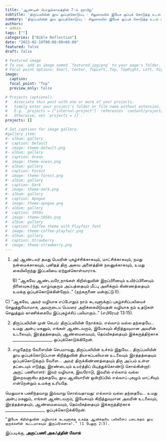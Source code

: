 ```yaml
---
title: 'ஆண்டின் பொதுக்காலத்தின் 7-ம் ஞாயிறு'
subtitle: 'திருப்பலியின் தூய ஒப்புக்கொடுப்பு - சிலுவையில் இயேசு ஒப்புக் கொடுத்த உடல் மற்றும் இரத்தம்'
summary: 'திருப்பலியின் தூய ஒப்புக்கொடுப்பு - சிலுவையில் இயேசு ஒப்புக் கொடுத்த உடல் மற்றும் இரத்தம்'
authors:
- admin
tags: [""]
categories: ["Bible Reflection"]
date: "2023-02-19T00:00:00+08:00"
featured: false
draft: false

# Featured image
# To use, add an image named `featured.jpg/png` to your page's folder.
# Focal point options: Smart, Center, TopLeft, Top, TopRight, Left, Right, BottomLeft, Bottom, BottomRight
image:
  caption:
  focal_point: "Top"
  preview_only: false

# Projects (optional).
#   Associate this post with one or more of your projects.
#   Simply enter your project's folder or file name without extension.
#   E.g. `projects = ["internal-project"]` references `content/project/deep-learning/index.md`.
#   Otherwise, set `projects = []`.
projects: []

# Set captions for image gallery.
#gallery_item:
#- album: gallery
#  caption: Default
#  image: theme-default.png
#- album: gallery
#  caption: Ocean
#  image: theme-ocean.png
#- album: gallery
#  caption: Forest
#  image: theme-forest.png
#- album: gallery
#  caption: Dark
#  image: theme-dark.png
#- album: gallery
#  caption: Apogee
#  image: theme-apogee.png
#- album: gallery
#  caption: 1950s
#  image: theme-1950s.png
#- album: gallery
#  caption: Coffee theme with Playfair font
#  image: theme-coffee-playfair.png
#- album: gallery
#  caption: Strawberry
#  image: theme-strawberry.png
---
```


1. அ) ஆண்டவர் தமது பெயரின் புகழ்ச்சிக்காகவும், மாட்சிக்காகவும், நமது நன்மைக்காகவும், புனிதத் திரு அவை அனைத்தின் நலனுக்காகவும், உமது கையிலிருந்து இப்பலியை ஏற்றுக்கொள்வாராக.

   B) “ஆகவே ஆண்டவரே,நாங்கள் கிறிஸ்துவின் இறப்பினையும் உயிர்ப்பினையும் நினைவுகூர்ந்து, வாழ்வுதரும் அப்பத்தையும் மீட்பு அளிக்கும் கிண்ணத்தையும் உமக்கு ஒப்புக்கொடுக்கின்றோம்..” (நற்கருணை மன்றாட்டு II).

  C) “ஆகவே, அவர் வழியாக எப்போதும் நாம் கடவுளுக்குப் புகழ்ச்சிப்பலியைச் செலுத்துவோமாக, அவருடைய பெயரை அறிக்கையிடுவதன் வழியாக நம் உதடுகள் செலுத்தும் காணிக்கையே இப்புகழ்ச்சிப் பலியாகும்..” (எபிரேயர் 13:15).

2. திருப்பலியின் முன் செபம்: திருப்பலியின் நோக்கம்.
எல்லாம் வல்ல தந்தையே... உமது அன்பு மகனும், எங்கள் ஆண்டவரும், இயேசுவும் கிறித்துவுமான அவரின் உடலையும், இரத்தத்தையும், ஆண்மைவையும், தெய்வீகத்தையும் இக்கருத்திற்காக ____________________ ஒப்புக்கொடுக்கிறேன். 

3. எழுதேற்ற வேளையின் செபமாவது, திருப்பலியின் உச்சம் இதுவே... திருப்பலியின் தூய ஒப்புக்கொடுப்பான கிறித்துவின் தியாகப்பலியான உடலையும் இரத்தத்தையும் ஒப்புக்கொடுக்கும் வேளை... அவர் திருக்கிண்ணத்தையும் திரு அப்பம் உள்ள தட்டையும் எடுத்து, இரண்டையும் உயர்த்திப் பிடித்துக்கொண்டு சொல்கின்றார்: அருட் பணியாளர்: இவர் வழியாக, இவரோடு, இவரில் எல்லாம் வல்ல இறைவனாகிய தந்தையே, தூய ஆவியாரின் ஒன்றிப்பில் எல்லாப் புகழும் மாட்சியும் என்றென்றும் உமக்கு உரியதே.

மெதுவாக பணிந்தவாறு இவ்வாறு சொல்வதாவது: எல்லாம் வல்ல தந்தையே... உமது அன்பு மகனும், எங்கள் ஆண்டவரும், இயேசுவும் கிறித்துவுமான அவரின் உடலையும், இரத்தத்தையும், ஆண்மைவையும், தெய்வீகத்தையும் இக்கருத்திற்காக ____________________ ஒப்புக்கொடுக்கிறேன்.

    “இயேசு கிறிஸ்துவின் வழியாய்க் கடவுளுக்கு உகந்த ஆவிக்குரிய பலிகளைப் படைக்கும் தூய குருக்களின் கூட்டமாகவும் இருப்பீர்களாக!.” (1 பேதுரு 2:5).


இப்படிக்கு,
___அருட்பணி.அகஃத்தின் வோங்___
